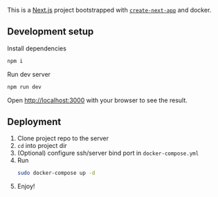 This is a [Next.js](https://nextjs.org/) project bootstrapped with [`create-next-app`](https://github.com/vercel/next.js/tree/canary/packages/create-next-app) and docker.

## Development setup

Install dependencies

```bash
npm i
```

Run dev server

```bash
npm run dev
```

Open [http://localhost:3000](http://localhost:3000) with your browser to see the result.

## Deployment

1. Clone project repo to the server
2. ```cd``` into project dir
3. (Optional) configure ssh/server bind port in ```docker-compose.yml``` 
4. Run
    ```bash
    sudo docker-compose up -d 
    ```
5. Enjoy!
